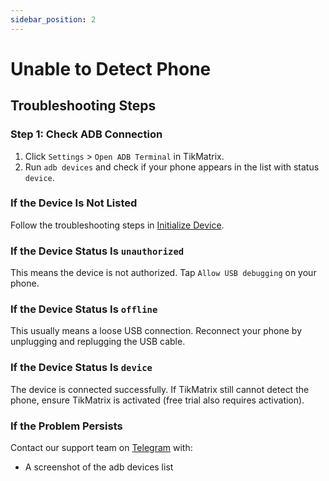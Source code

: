 ```yaml
---
sidebar_position: 2
---
```


# Unable to Detect Phone

## Troubleshooting Steps

### Step 1: Check ADB Connection

1. Click `Settings` > `Open ADB Terminal` in TikMatrix.
2. Run `adb devices` and check if your phone appears in the list with status `device`.

### If the Device Is Not Listed

Follow the troubleshooting steps in [Initialize Device](../tutorial-basics/2.init-device.md).

### If the Device Status Is `unauthorized`

This means the device is not authorized. Tap `Allow USB debugging` on your phone.

### If the Device Status Is `offline`

This usually means a loose USB connection. Reconnect your phone by unplugging and replugging the USB cable.

### If the Device Status Is `device`

The device is connected successfully. If TikMatrix still cannot detect the phone, ensure TikMatrix is activated (free trial also requires activation).

### If the Problem Persists

Contact our support team on [Telegram](https://t.me/tikmatrix_chat) with:

- A screenshot of the adb devices list
